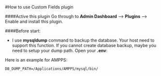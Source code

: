 #How to use Custom Fields plugin

####Active this plugin
Go through to **Admin Dashboard** --> **Plugins** --> Enable and install this plugin.

####Before start:
- I use **mysqldump** command to backup the database. Your host need to support this function.
If you cannot create database backup, maybe you need to setup your dump path.
Open your **.env**:

Here is an example for AMPPS:
```
DB_DUMP_PATH=/Applications/AMPPS/mysql/bin/
```